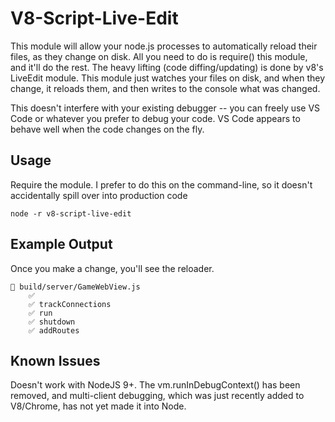 # V8-Script-Live-Edit 

This module will allow your node.js processes to automatically reload their files, as they change on disk. All you need to do is require() this module, and it'll do the rest. The heavy lifting (code diffing/updating) is done by v8's LiveEdit module. This module just watches your files on disk, and when they change, it reloads them, and then writes to the console what was changed.

This doesn't interfere with your existing debugger -- you can freely use VS Code or whatever you prefer to debug your code. VS Code appears to behave well when the code changes on the fly.

## Usage

Require the module. I prefer to do this on the command-line, so it doesn't accidentally spill over into production code

```
node -r v8-script-live-edit
```

## Example Output

Once you make a change, you'll see the reloader.

```
🔄 build/server/GameWebView.js
	✅ 
	✅ trackConnections
	✅ run
	✅ shutdown
	✅ addRoutes
```


## Known Issues

Doesn't work with NodeJS 9+. The vm.runInDebugContext() has been removed, and multi-client debugging, which was just recently added to V8/Chrome, has not yet made it into Node.